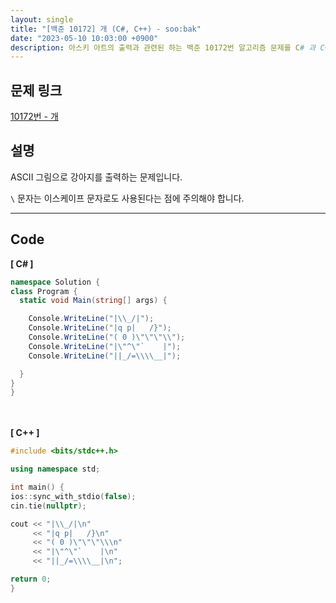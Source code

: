 ```yaml
---
layout: single
title: "[백준 10172] 개 (C#, C++) - soo:bak"
date: "2023-05-10 10:03:00 +0900"
description: 아스키 아트의 출력과 관련된 하는 백준 10172번 알고리즘 문제를 C# 과 C++ 로 풀이 및 해설
---
```


## 문제 링크
  [10172번 - 개](https://www.acmicpc.net/problem/10172)

## 설명
ASCII 그림으로 강아지를 출력하는 문제입니다. <br>

`\` 문자는 이스케이프 문자로도 사용된다는 점에 주의해야 합니다. <br>

- - -

## Code
<b>[ C# ] </b>
<br>

  ```c#
namespace Solution {
  class Program {
    static void Main(string[] args) {

      Console.WriteLine("|\\_/|");
      Console.WriteLine("|q p|   /}");
      Console.WriteLine("( 0 )\"\"\"\\");
      Console.WriteLine("|\"^\"`    |");
      Console.WriteLine("||_/=\\\\__|");

    }
  }
}
  ```
<br><br>
<b>[ C++ ] </b>
<br>

  ```c++
#include <bits/stdc++.h>

using namespace std;

int main() {
  ios::sync_with_stdio(false);
  cin.tie(nullptr);

  cout << "|\\_/|\n"
       << "|q p|   /}\n"
       << "( 0 )\"\"\"\\\n"
       << "|\"^\"`    |\n"
       << "||_/=\\\\__|\n";

  return 0;
}
  ```

